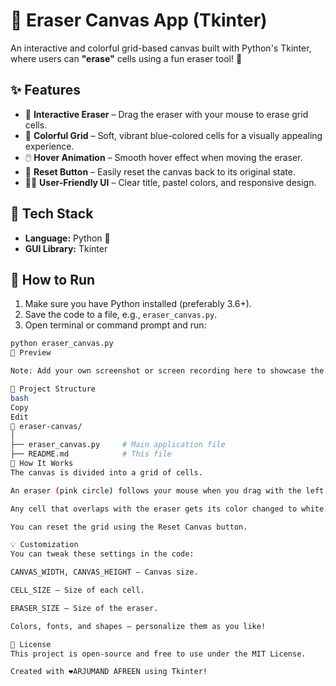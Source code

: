 # 🎨 Eraser Canvas App (Tkinter)

An interactive and colorful grid-based canvas built with Python's Tkinter, where users can **"erase"** cells using a fun eraser tool! 🧽

## ✨ Features

- 🎯 **Interactive Eraser** – Drag the eraser with your mouse to erase grid cells.
- 🎨 **Colorful Grid** – Soft, vibrant blue-colored cells for a visually appealing experience.
- 🖱️ **Hover Animation** – Smooth hover effect when moving the eraser.
- 🔄 **Reset Button** – Easily reset the canvas back to its original state.
- 👩‍🎨 **User-Friendly UI** – Clear title, pastel colors, and responsive design.

## 🧰 Tech Stack

- **Language:** Python 🐍
- **GUI Library:** Tkinter

## 🚀 How to Run

1. Make sure you have Python installed (preferably 3.6+).
2. Save the code to a file, e.g., `eraser_canvas.py`.
3. Open terminal or command prompt and run:

```bash
python eraser_canvas.py
📸 Preview

Note: Add your own screenshot or screen recording here to showcase the interface.

📂 Project Structure
bash
Copy
Edit
📁 eraser-canvas/
│
├── eraser_canvas.py     # Main application file
├── README.md            # This file
🧽 How It Works
The canvas is divided into a grid of cells.

An eraser (pink circle) follows your mouse when you drag with the left button.

Any cell that overlaps with the eraser gets its color changed to white.

You can reset the grid using the Reset Canvas button.

💡 Customization
You can tweak these settings in the code:

CANVAS_WIDTH, CANVAS_HEIGHT – Canvas size.

CELL_SIZE – Size of each cell.

ERASER_SIZE – Size of the eraser.

Colors, fonts, and shapes – personalize them as you like!

📜 License
This project is open-source and free to use under the MIT License.

Created with ❤️ARJUMAND AFREEN using Tkinter!